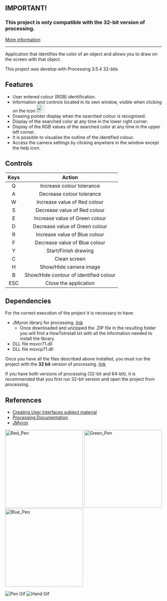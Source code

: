 <h2>IMPORTANT!</h2>
<h3>This project is only compatible with the 32-bit version of processing.</h3>

[More information](#dependencies)

---

Application that identifies the color of an object and allows you to draw on the screen with that object.

This project was develop with Processing 3.5.4 32-bits

## Features

  - User entered colour (RGB) identification.
  - Information and controls located in its own window, visible when clicking on the icon <img src="https://github.com/HectorMartinAlvarez/CIU_6/blob/main/CIU_6/data/help.jpg" alt="Help_Icon" width="25"/>  
  - Drawing pointer display when the searched colour is recognised.
  - Display of the searched color at any time in the lower right corner.
  - Display of the RGB values of the searched color at any time in the upper left corner.
  - It is possible to visualise the outline of the identified colour.
  - Access the camera settings by clicking anywhere in the window except the help icon.

## Controls

|Keys|Action|
|:---:|:----------:|
|Q|Increase colour tolerance|
|A|Decrease colour tolerance|
|W|Increase value of Red colour|
|S|Decrease value of Red colour|
|E|Increase value of Green colour|
|D|Decrease value of Green colour|
|R|Increase value of Blue colour|
|F|Decrease value of Blue colour|
|Y|Start/Finish drawing|
|C|Clean screen|
|H|Show/Hide camera image|
|B|Show/Hide contour of identified colour|
|ESC|Close the application|

## Dependencies

For the correct execution of the project it is necessary to have:
  - JMyron library for processing. [link](http://webcamxtra.sourceforge.net/download.shtml)
    - Once downloaded and unzipped the .ZIP file in the resulting folder you will find a HowToInstall.txt with all the information needed to install the library.
  - DLL file msvcr71.dll
  - DLL file msvcp71.dll

Once you have all the files described above installed, you must run the project with the **32 bit** version of processing. [link](https://processing.org/download)

If you have both versions of processing (32-bit and 64-bit), it is recommended that you first run 32-bit version and open the project from processing.

## References
  - [Creating User Interfaces subject material](https://github.com/otsedom/otsedom.github.io)
  - [Processing Documentation](https://processing.org/reference)
  - [JMyron](http://webcamxtra.sourceforge.net/index.shtml)

<p float="left">
  <img src="https://github.com/HectorMartinAlvarez/CIU_6/blob/main/samples/red.png" alt="Red_Pen" width="250"/>
  <img src="https://github.com/HectorMartinAlvarez/CIU_6/blob/main/samples/green.png" alt="Green_Pen" width="250"/>
  <img src="https://github.com/HectorMartinAlvarez/CIU_6/blob/main/samples/blue.png" alt="Blue_Pen" width="250"/>
</p>

![Pen Gif](https://github.com/HectorMartinAlvarez/CIU_6/blob/main/samples/animation.gif)
![Hand Gif](https://github.com/HectorMartinAlvarez/CIU_6/blob/main/samples/animationHand.gif)
